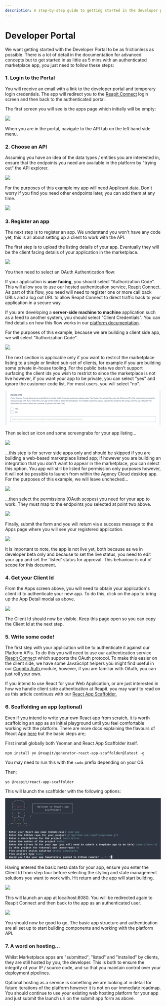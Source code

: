 ```yaml
---
description: A step-by-step guide to getting started in the developer portal
---
```


# Developer Portal

We want getting started with the Developer Portal to be as frictionless as possible. There is a lot of detail in the documentation for advanced concepts but to get started in as little as 5 mins with an authenticated marketplace app, you just need to follow these steps:

### 1. Login to the Portal

You will receive an email with a link to the developer portal and temporary login credentials. The app will redirect you to the [Reapit Connect](api/reapit-connect.md) login screen and then back to the authenticated portal. 

The first screen you will see is the apps page which initially will be empty:

![](.gitbook/assets/screenshot-2020-02-16-at-13.33.56.png)

When you are in the portal, navigate to the API tab on the left hand side menu. 

### 2. Choose an API

Assuming you have an idea of the data types / entities you are interested in, ensure that the endpoints you need are available in the platform by "trying out" the API explorer. 

![](.gitbook/assets/screenshot-2020-02-16-at-13.42.53.png)

For the purposes of this example my app will need Applicant data. Don't worry if you find you need other endpoints later, you can add them at any time.

![](.gitbook/assets/screenshot-2020-02-16-at-13.43.21.png)

### 3. Register an app

The next step is to register an app. We understand you won't have any code yet, this is all about setting up a client to work with the API.

The first step is to upload the listing details of your app. Eventually they will be the client facing details of your application in the marketplace.

![](.gitbook/assets/screenshot-2020-02-16-at-13.40.23.png)

You then need to select an OAuth Authentication flow:

If your application is **user facing**, you should select "Authorization Code". This will allow you to use our hosted authentication service, [Reapit Connect](api/reapit-connect.md#overview). As part of this flow, you need will need to register one or more call back URLs and a log out URL to allow Reapit Connect to direct traffic back to your application in a secure way.

If you are developing a **server-side machine to machine** application such as a feed to another system, you should select "Client Credentials". You can find details on how this flow works in our [platform documentation](api/api-documentation.md#authentication).

For the purposes of this example, because we are building a client side app, we will select "Authorization Code".

![](.gitbook/assets/screenshot-2020-02-16-at-13.40.37.png)

The next section is applicable only if you want to restrict the marketplace listing to a single or limited sub-set of clients, for example if you are building some private in-house tooling. For the public beta we don't support surfacing the client ids you wish to restrict to since the marketplace is not live however, if you want your app to be private, you can select "yes" and ignore the customer code list. For most users, you will select "no".

![](.gitbook/assets/screenshot-2020-04-10-at-14.41.09.png)

Then select an icon and some screengrabs for your app listing...

![](.gitbook/assets/screenshot-2020-02-16-at-13.40.48%20%281%29.png)

...this step is for server side apps only and should be skipped if you are building a web-based marketplace listed app; if however you are building an integration that you don't want to appear in the marketplace, you can select this option. You app will still be listed for permission only purposes however, it will not be possible to launch from within the Agency Cloud desktop app. For the purposes of this example, we will leave unchecked...

![](.gitbook/assets/screenshot-2020-02-16-at-13.41.05.png)

...then select the permissions \(OAuth scopes\) you need for your app to work. They must map to the endpoints you selected at point two above.

![](.gitbook/assets/screenshot-2020-02-16-at-13.41.15.png)

Finally, submit the form and you will return via a success message to the Apps page where you will see your registered application.

![](.gitbook/assets/screenshot-2020-02-16-at-13.44.57.png)

It is important to note, the app is not live yet, both because as we in developer beta only and because to set the live status, you need to edit your app and set the 'listed' status for approval. This behaviour is out of scope for this document.

### 4. Get your Client Id

From the Apps screen above, you will need to obtain your application's client id to authenticate your new app. To do this, click on the app to bring up the App Detail modal as above.

![](.gitbook/assets/screenshot-2020-02-16-at-13.45.15.png)

The Client Id should now be visible. Keep this page open so you can copy the Client Id at the next step.

### 5. **Write some code!**

The first step with your application will be to authenticate it against our Platform APIs. To do this you will need to use our authentication service [Reapit Connec](api/reapit-connect.md)t which supports the OAuth protocol. To make this easier on the client side, we have some JavaScript helpers you might find useful in our [Cognito Auth ](api/web.md#cognito-auth)module, however, if you are familiar with OAuth, you can just roll your own.

If you intend to use React for your Web Application, or are just interested in how we handle client side authentication at Reapit, you may want to read on as this article continues with our [React App Scaffolder.](api/web.md#react-app-scaffolder) 

### 6. Scaffolding an app \(optional\)

Even if you intend to write your own React app from scratch, it is worth scaffolding an app as an initial playground until you feel comfortable working with the platform. There are more docs explaining the flavours of React App [here](api/web.md#react-app-scaffolder) but the basic steps are;

First install globally both Yeoman and React App Scaffolder itself.

`npm install yo @reapit/generator-react-app-scaffolder@latest -g`

You may need to run this with the `sudo` prefix depending on your OS.

Then;

`yo @reapit/react-app-scaffolder`

This will launch the scaffolder with the following options:

![](.gitbook/assets/screenshot-2020-04-13-at-16.03.07.png)

Having entered the basic meta data for your app, ensure you enter the Client Id from step four before selecting the styling and state management solutions you want to work with. Hit return and the app will start building.

![](.gitbook/assets/screenshot-2020-02-16-at-13.49.21.png)

This will launch an app at localhost:8080. You will be redirected again to Reapit Connect and then back to the app as an authenticated user.

![](.gitbook/assets/screenshot-2020-02-16-at-13.56.24.png)

You should now be good to go. The basic app structure and authentication are all set up to start building components and working with the platform API. 

### 7. A word on hosting...

Whilst Marketplace apps are "submitted", "listed" and "installed" by clients, they are still hosted by you, the developer. This is both to ensure the integrity of your IP / source code, and so that you maintain control over your deployment pipelines.

Optional hosting as a service is something we are looking at in detail for future iterations of the platform however it is not on our immediate roadmap. You should continue to use your existing web hosting platform for your app and just submit the launch uri on the submit app form as above. 

